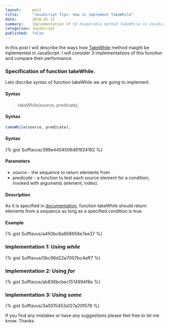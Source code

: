 ```yaml
---
layout:     post
title:      "JavaScript Tips: How to implement TakeWhile"
date:       2016-01-12
summary:    Implementation of C# Enumerable method TakeWhile in JavaScript.
categories: JavaScript
published:  false
---
```


In this post I will describe the ways how [TakeWhile](https://msdn.microsoft.com/ru-ru/library/bb548775(v=vs.110).aspx) method maight be inplemented in JavaScript. I will consider 3 implementations of this function and compare their performance. 

### Specification of function takeWhile.

Lets discribe syntax of function takeWhile we are going to implement.

#### Syntax

> takeWhile(source, predicate);

#### Syntax

```js
takeWhile(source, predicate);
```
#### Syntax

{% gist Sufflavus/399e4454506d91924192 %}

#### Parameters
- *source* - the sequence to return elements from
- *predicate* - a function to test each source element for a condition; invoked with arguments (element, index).

#### Description
As it is specified in [documentation](https://msdn.microsoft.com/ru-ru/library/bb548775(v=vs.110).aspx), function takeWhile should return elements from a sequence as long as a specified condition is true.

#### Example

{% gist Sufflavus/a450bc8a858658e7ee37 %}

### Implementation 1: Using *while*

{% gist Sufflavus/0bc96d22e7007bc4aff7 %}

### Implementation 2: Using *for*

{% gist Sufflavus/ab836bcbec1514994f8e %}

### Implementation 3: Using *some*

{% gist Sufflavus/3a0015453a127a20f578 %}


If you find any mistakes or have any suggestions please feel free to let me know. Thanks.
